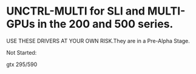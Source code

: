 # UNCTRL-MULTI for SLI and MULTI-GPUs in the 200 and 500 series.

USE THESE DRIVERS AT YOUR OWN RISK.They are in a Pre-Alpha Stage.


Not Started: 

gtx 295/590
